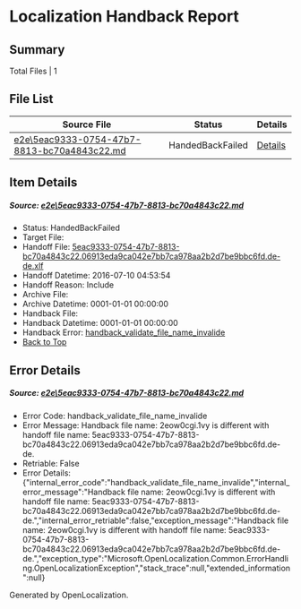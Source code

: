 # <a name='report-top'></a> Localization Handback Report

## Summary
 Total Files | 1

## File List
 Source File | Status | Details 
 ----------- | ------ | ------- 
 [e2e\5eac9333-0754-47b7-8813-bc70a4843c22.md](https://github.com/OpenLocalizationTestOrg/oltest/blob/569c83ddd25cc56f20e5820359057517b9b846b4/e2e/5eac9333-0754-47b7-8813-bc70a4843c22.md) | HandedBackFailed | [Details](#e329a4c139d82ab6f5fe9a82fd0d64bfa142187c2)

## Item Details
##### <a name='e329a4c139d82ab6f5fe9a82fd0d64bfa142187c2'></a> Source: [e2e\5eac9333-0754-47b7-8813-bc70a4843c22.md](https://github.com/OpenLocalizationTestOrg/oltest/blob/569c83ddd25cc56f20e5820359057517b9b846b4/e2e/5eac9333-0754-47b7-8813-bc70a4843c22.md)
* Status: HandedBackFailed
* Target File: 
* Handoff File: [5eac9333-0754-47b7-8813-bc70a4843c22.06913eda9ca042e7bb7ca978aa2b2d7be9bbc6fd.de-de.xlf](https://github.com/OpenLocalizationTestOrg/olhandoff-e2e/blob/9e2424ef726dbb1ac373bb286082d73f4f8807bf/ol-handoff/OpenLocalizationTestOrg/oltest-dede-fly/ci/ht/5eac9333-0754-47b7-8813-bc70a4843c22.06913eda9ca042e7bb7ca978aa2b2d7be9bbc6fd.de-de.xlf)
* Handoff Datetime: 2016-07-10 04:53:54
* Handoff Reason: Include
* Archive File: 
* Archive Datetime: 0001-01-01 00:00:00
* Handback File: 
* Handback Datetime: 0001-01-01 00:00:00
* Handback Error: [handback_validate_file_name_invalide](#e329a4c139d82ab6f5fe9a82fd0d64bfa142187c2handback_validate_file_name_invalide)
* [Back to Top](#report-top)


## Error Details
##### <a name='e329a4c139d82ab6f5fe9a82fd0d64bfa142187c2handback_validate_file_name_invalide'></a> Source: [e2e\5eac9333-0754-47b7-8813-bc70a4843c22.md](#e329a4c139d82ab6f5fe9a82fd0d64bfa142187c2)
* Error Code: handback_validate_file_name_invalide
* Error Message: Handback file name: 2eow0cgi.1vy is different with handoff file name: 5eac9333-0754-47b7-8813-bc70a4843c22.06913eda9ca042e7bb7ca978aa2b2d7be9bbc6fd.de-de.
* Retriable: False
* Error Details: {"internal_error_code":"handback_validate_file_name_invalide","internal_error_message":"Handback file name: 2eow0cgi.1vy is different with handoff file name: 5eac9333-0754-47b7-8813-bc70a4843c22.06913eda9ca042e7bb7ca978aa2b2d7be9bbc6fd.de-de.","internal_error_retriable":false,"exception_message":"Handback file name: 2eow0cgi.1vy is different with handoff file name: 5eac9333-0754-47b7-8813-bc70a4843c22.06913eda9ca042e7bb7ca978aa2b2d7be9bbc6fd.de-de.","exception_type":"Microsoft.OpenLocalization.Common.ErrorHandling.OpenLocalizationException","stack_trace":null,"extended_information":null}


Generated by OpenLocalization.
